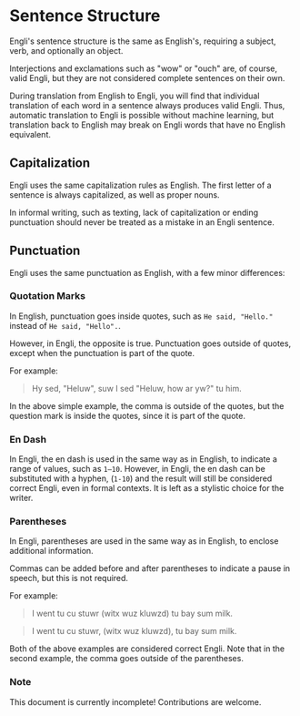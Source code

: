 # Sentence Structure

Engli's sentence structure is the same as English's, requiring a subject, verb, and optionally an object.

Interjections and exclamations such as "wow" or "ouch" are, of course, valid Engli, but they are not considered complete sentences on their own.

During translation from English to Engli, you will find that individual translation of each word in a sentence always produces valid Engli. Thus, automatic translation to Engli is possible without machine learning, but translation back to English may break on Engli words that have no English equivalent.

## Capitalization

Engli uses the same capitalization rules as English. The first letter of a sentence is always capitalized, as well as proper nouns.

In informal writing, such as texting, lack of capitalization or ending punctuation should never be treated as a mistake in an Engli sentence.

## Punctuation

Engli uses the same punctuation as English, with a few minor differences:

### Quotation Marks

In English, punctuation goes inside quotes, such as `He said, "Hello."` instead of `He said, "Hello".`.

However, in Engli, the opposite is true. Punctuation goes outside of quotes, except when the punctuation is part of the quote.

For example:

> Hy sed, "Heluw", suw I sed "Heluw, how ar yw?" tu him.

In the above simple example, the comma is outside of the quotes, but the question mark is inside the quotes, since it is part of the quote.

### En Dash

In Engli, the en dash is used in the same way as in English, to indicate a range of values, such as `1–10`. However, in Engli, the en dash can be substituted with a hyphen, (`1-10`) and the result will still be considered correct Engli, even in formal contexts. It is left as a stylistic choice for the writer.

### Parentheses

In Engli, parentheses are used in the same way as in English, to enclose additional information.

Commas can be added before and after parentheses to indicate a pause in speech, but this is not required.

For example:

> I went tu cu stuwr (witx wuz kluwzd) tu bay sum milk.

> I went tu cu stuwr, (witx wuz kluwzd), tu bay sum milk.

Both of the above examples are considered correct Engli. Note that in the second example, the comma goes outside of the parentheses.

### Note

This document is currently incomplete! Contributions are welcome.